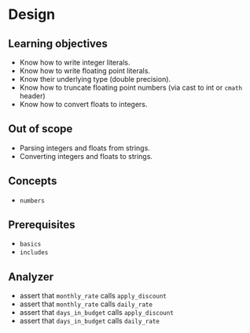 # Design

## Learning objectives

- Know how to write integer literals.
- Know how to write floating point literals.
- Know their underlying type (double precision).
- Know how to truncate floating point numbers (via cast to int or `cmath` header)
- Know how to convert floats to integers.

## Out of scope

- Parsing integers and floats from strings.
- Converting integers and floats to strings.

## Concepts

- `numbers`

## Prerequisites

- `basics`
- `includes`

## Analyzer

- assert that `monthly_rate` calls `apply_discount`
- assert that `monthly_rate` calls `daily_rate`
- assert that `days_in_budget` calls `apply_discount`
- assert that `days_in_budget` calls `daily_rate`
